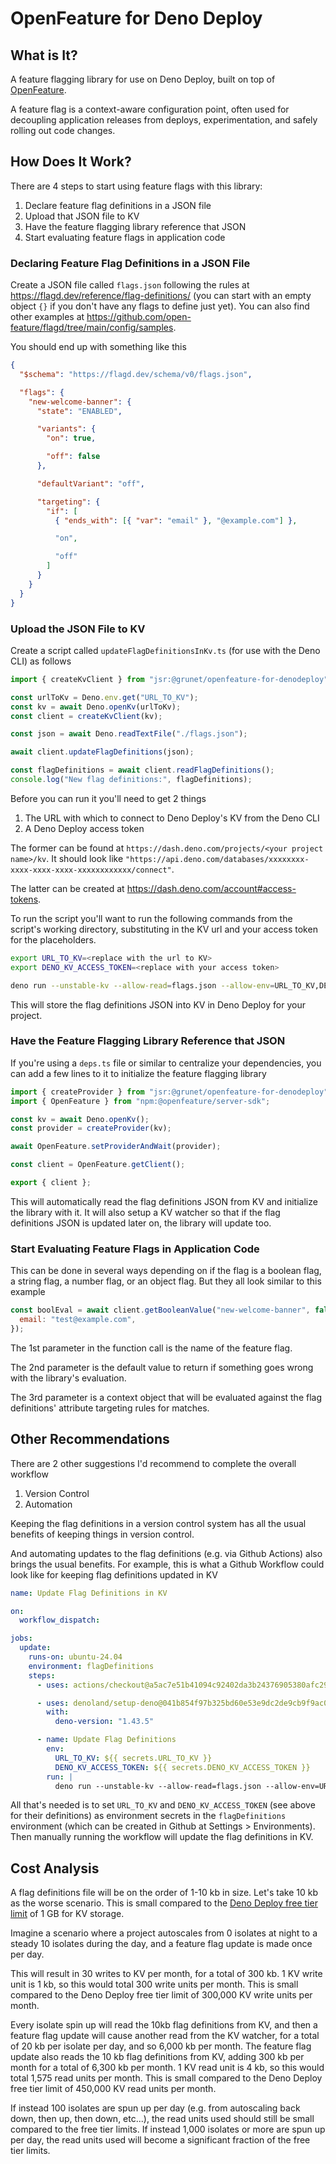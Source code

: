# OpenFeature for Deno Deploy

## What is It?

A feature flagging library for use on Deno Deploy, built on top of
[OpenFeature](https://openfeature.dev/).

A feature flag is a context-aware configuration point, often used for decoupling
application releases from deploys, experimentation, and safely rolling out code
changes.

## How Does It Work?

There are 4 steps to start using feature flags with this library:

1. Declare feature flag definitions in a JSON file
2. Upload that JSON file to KV
3. Have the feature flagging library reference that JSON
4. Start evaluating feature flags in application code

### Declaring Feature Flag Definitions in a JSON File

Create a JSON file called `flags.json` following the rules at
https://flagd.dev/reference/flag-definitions/ (you can start with an empty
object `{}` if you don't have any flags to define just yet). You can also find
other examples at
https://github.com/open-feature/flagd/tree/main/config/samples.

You should end up with something like this

```json
{
  "$schema": "https://flagd.dev/schema/v0/flags.json",

  "flags": {
    "new-welcome-banner": {
      "state": "ENABLED",

      "variants": {
        "on": true,

        "off": false
      },

      "defaultVariant": "off",

      "targeting": {
        "if": [
          { "ends_with": [{ "var": "email" }, "@example.com"] },

          "on",

          "off"
        ]
      }
    }
  }
}
```

### Upload the JSON File to KV

Create a script called `updateFlagDefinitionsInKv.ts` (for use with the Deno
CLI) as follows

```ts
import { createKvClient } from "jsr:@grunet/openfeature-for-denodeploy";

const urlToKv = Deno.env.get("URL_TO_KV");
const kv = await Deno.openKv(urlToKv);
const client = createKvClient(kv);

const json = await Deno.readTextFile("./flags.json");

await client.updateFlagDefinitions(json);

const flagDefinitions = await client.readFlagDefinitions();
console.log("New flag definitions:", flagDefinitions);
```

Before you can run it you'll need to get 2 things

1. The URL with which to connect to Deno Deploy's KV from the Deno CLI
2. A Deno Deploy access token

The former can be found at
`https://dash.deno.com/projects/<your project name>/kv`. It should look like
`"https://api.deno.com/databases/xxxxxxxx-xxxx-xxxx-xxxx-xxxxxxxxxxxx/connect"`.

The latter can be created at https://dash.deno.com/account#access-tokens.

To run the script you'll want to run the following commands from the script's
working directory, substituting in the KV url and your access token for the
placeholders.

```bash
export URL_TO_KV=<replace with the url to KV>
export DENO_KV_ACCESS_TOKEN=<replace with your access token> 

deno run --unstable-kv --allow-read=flags.json --allow-env=URL_TO_KV,DENO_KV_ACCESS_TOKEN --allow-net updateFlagDefinitionsInKv.ts
```

This will store the flag definitions JSON into KV in Deno Deploy for your
project.

### Have the Feature Flagging Library Reference that JSON

If you're using a `deps.ts` file or similar to centralize your dependencies, you
can add a few lines to it to initialize the feature flagging library

```ts
import { createProvider } from "jsr:@grunet/openfeature-for-denodeploy";
import { OpenFeature } from "npm:@openfeature/server-sdk";

const kv = await Deno.openKv();
const provider = createProvider(kv);

await OpenFeature.setProviderAndWait(provider);

const client = OpenFeature.getClient();

export { client };
```

This will automatically read the flag definitions JSON from KV and initialize
the library with it. It will also setup a KV watcher so that if the flag
definitions JSON is updated later on, the library will update too.

### Start Evaluating Feature Flags in Application Code

This can be done in several ways depending on if the flag is a boolean flag, a
string flag, a number flag, or an object flag. But they all look similar to this
example

```js
const boolEval = await client.getBooleanValue("new-welcome-banner", false, {
  email: "test@example.com",
});
```

The 1st parameter in the function call is the name of the feature flag.

The 2nd parameter is the default value to return if something goes wrong with
the library's evaluation.

The 3rd parameter is a context object that will be evaluated against the flag
definitions' attribute targeting rules for matches.

## Other Recommendations

There are 2 other suggestions I'd recommend to complete the overall workflow

1. Version Control
2. Automation

Keeping the flag definitions in a version control system has all the usual
benefits of keeping things in version control.

And automating updates to the flag definitions (e.g. via Github Actions) also
brings the usual benefits. For example, this is what a Github Workflow could
look like for keeping flag definitions updated in KV

```yaml
name: Update Flag Definitions in KV

on:
  workflow_dispatch:

jobs:
  update:
    runs-on: ubuntu-24.04
    environment: flagDefinitions
    steps:
      - uses: actions/checkout@a5ac7e51b41094c92402da3b24376905380afc29 # v4.1.6

      - uses: denoland/setup-deno@041b854f97b325bd60e53e9dc2de9cb9f9ac0cba # v1.1.4
        with:
          deno-version: "1.43.5"

      - name: Update Flag Definitions
        env:
          URL_TO_KV: ${{ secrets.URL_TO_KV }}
          DENO_KV_ACCESS_TOKEN: ${{ secrets.DENO_KV_ACCESS_TOKEN }}
        run: |
          deno run --unstable-kv --allow-read=flags.json --allow-env=URL_TO_KV,DENO_KV_ACCESS_TOKEN --allow-net updateFlagDefinitionsInKv.ts
```

All that's needed is to set `URL_TO_KV` and `DENO_KV_ACCESS_TOKEN` (see above
for their definitions) as environment secrets in the `flagDefinitions`
environment (which can be created in Github at Settings > Environments). Then
manually running the workflow will update the flag definitions in KV.

## Cost Analysis

A flag definitions file will be on the order of 1-10 kb in size. Let's take 10
kb as the worse scenario. This is small compared to the
[Deno Deploy free tier limit](https://deno.com/deploy/pricing) of 1 GB for KV
storage.

Imagine a scenario where a project autoscales from 0 isolates at night to a
steady 10 isolates during the day, and a feature flag update is made once per
day.

This will result in 30 writes to KV per month, for a total of 300 kb. 1 KV write
unit is 1 kb, so this would total 300 write units per month. This is small
compared to the Deno Deploy free tier limit of 300,000 KV write units per month.

Every isolate spin up will read the 10kb flag definitions from KV, and then a
feature flag update will cause another read from the KV watcher, for a total of
20 kb per isolate per day, and so 6,000 kb per month. The feature flag update
also reads the 10 kb flag definitions from KV, adding 300 kb per month for a
total of 6,300 kb per month. 1 KV read unit is 4 kb, so this would total 1,575
read units per month. This is small compared to the Deno Deploy free tier limit
of 450,000 KV read units per month.

If instead 100 isolates are spun up per day (e.g. from autoscaling back down,
then up, then down, etc...), the read units used should still be small compared
to the free tier limits. If instead 1,000 isolates or more are spun up per day,
the read units used will become a significant fraction of the free tier limits.
